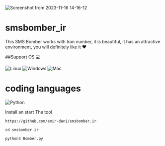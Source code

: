![Screenshot from 2023-11-16 14-16-12](https://github.com/amir-dani/smsbomber.ir/assets/150056352/5f0be310-ea05-4942-8be3-959cac966109)
# smsbomber_ir

This SMS Bomber works with Iran number, it is beautiful, it has an attractive environment, you will definitely like it ♥️

##Support OS 💻

![Linux](https://img.shields.io/badge/-Linux-000000?style=flat&logo=linux&logoColor=FCC624)
![Windows](http://img.shields.io/badge/-Windows-0078D6?style=flat-square&logo=windows&logoColor=ffffff)
![Mac](http://img.shields.io/badge/-Mac-0078D6?style=flat-square&logo=apple&logoColor=ffffff)

# coding languages 

![Python](https://img.shields.io/badge/-Python-333333?style=flat&logo=python)&nbsp;

Install an start The tool

`https://github.com/amir-dani/smsbomber.ir`

`cd smsbomber.ir`

`python3 Bomber.py`
